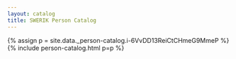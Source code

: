 ```yaml
---
layout: catalog
title: SWERIK Person Catalog
---
```

{% assign p = site.data._person-catalog.i-6VvDD13ReiCtCHmeG9MmeP %}
{% include person-catalog.html p=p %}


